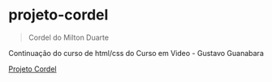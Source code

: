 # projeto-cordel

> Cordel do Milton Duarte

Continuação do curso de html/css do Curso em Video - Gustavo Guanabara

<a href="https://mariodemartini.github.io/projeto-cordel/index.html">Projeto Cordel</a>
